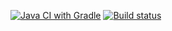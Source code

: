 [![Java CI with Gradle](https://github.com/YudinaKsenia/CI/actions/workflows/gradle.yml/badge.svg)](https://github.com/YudinaKsenia/CI/actions/workflows/gradle.yml)
[![Build status](https://ci.appveyor.com/api/projects/status/ltumjab72p409yf4?svg=true)](https://ci.appveyor.com/project/YudinaKsenia/ci)
